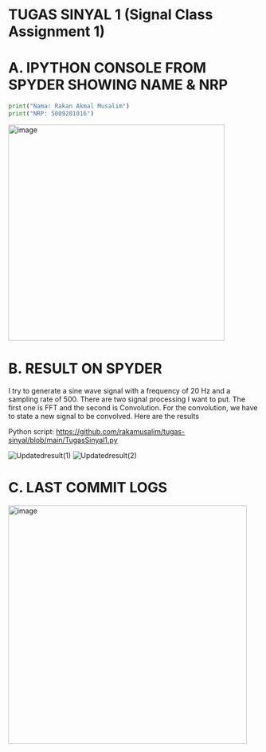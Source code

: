 # TUGAS SINYAL 1 (Signal Class Assignment 1)

# A. IPYTHON CONSOLE FROM SPYDER SHOWING NAME & NRP 
```python
print("Nama: Rakan Akmal Musalim")
print("NRP: 5009201016")
```
<img width="434" alt="image" src="https://github.com/rakamusalim/tugas-sinyal/assets/113959958/f3c12919-8876-4786-b15d-0614e0f027ee">

# B. RESULT ON SPYDER 
I try to generate a sine wave signal with a frequency of 20 Hz and a sampling rate of 500. There are two signal processing I want to put. The first one is FFT and the second is Convolution. For the convolution, we have to state a new signal to be convolved. Here are the results 

Python script: https://github.com/rakamusalim/tugas-sinyal/blob/main/TugasSinyal1.py

![Updatedresult(1)](https://github.com/rakamusalim/tugas-sinyal/assets/113959958/57d12536-171a-49c5-969e-a5640c214a0f)
![Updatedresult(2)](https://github.com/rakamusalim/tugas-sinyal/assets/113959958/3c828461-460b-424f-89bc-5be08347883f)

# C. LAST COMMIT LOGS
<img width="479" alt="image" src="https://github.com/rakamusalim/tugas-sinyal/assets/113959958/db9a0795-ff47-47e4-a676-c3114a973042">
